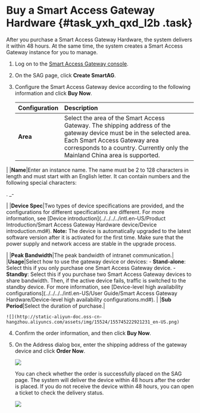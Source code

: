 # Buy a Smart Access Gateway Hardware {#task_yxh_qxd_l2b .task}

After you purchase a Smart Access Gateway Hardware, the system delivers it within 48 hours. At the same time, the system creates a Smart Access Gateway instance for you to manage.

1.  Log on to the [Smart Access Gateway console](https://smartag.console.aliyun.com).
2.  On the SAG page, click **Create SmartAG**.
3.  Configure the Smart Access Gateway device according to the following information and click **Buy Now**. 

    |Configuration|Description|
    |:------------|:----------|
    |**Area**|Select the area of the Smart Access Gateway. The shipping address of the gateway device must be in the selected area. Each Smart Access Gateway area corresponds to a country. Currently only the Mainland China area is supported.

 |
    |**Name**|Enter an instance name. The name must be 2 to 128 characters in length and must start with an English letter. It can contain numbers and the following special characters:

 . \_-

 |
    |**Device Spec**|Two types of device specifications are provided, and the configurations for different specifications are different. For more information, see [Device introduction](../../../../intl.en-US/Product Introduction/Smart Access Gateway Hardware device/Device introduction.md#). **Note:** The device is automatically upgraded to the latest software version after it is activated for the first time. Make sure that the power supply and network access are stable in the upgrade process.

 |
    |**Peak Bandwidth**|The peak bandwidth of intranet communication.|
    |**Usage**|Select how to use the gateway device or devices:     -   **Stand-alone**: Select this if you only purchase one Smart Access Gateway device.
    -   **Standby**: Select this if you purchase two Smart Access Gateway devices to share bandwidth. Then, if the active device fails, traffic is switched to the standby device. For more information, see [Device-level high availability configurations](../../../../intl.en-US/User Guide/Smart Access Gateway Hardware/Device-level high availability configurations.md#).
 |
    |**Sub Period**|Select the duration of purchase.|

    ![](http://static-aliyun-doc.oss-cn-hangzhou.aliyuncs.com/assets/img/15524/155745222921231_en-US.png)

4.  Confirm the order information, and then click **Buy Now**.
5.  On the Address dialog box, enter the shipping address of the gateway device and click **Order Now**. 

    ![](http://static-aliyun-doc.oss-cn-hangzhou.aliyuncs.com/assets/img/15524/155745222921238_en-US.png)

    You can check whether the order is successfully placed on the SAG page. The system will deliver the device within 48 hours after the order is placed. If you do not receive the device within 48 hours, you can open a ticket to check the delivery status.

    ![](http://static-aliyun-doc.oss-cn-hangzhou.aliyuncs.com/assets/img/15524/155745222921239_en-US.png)


